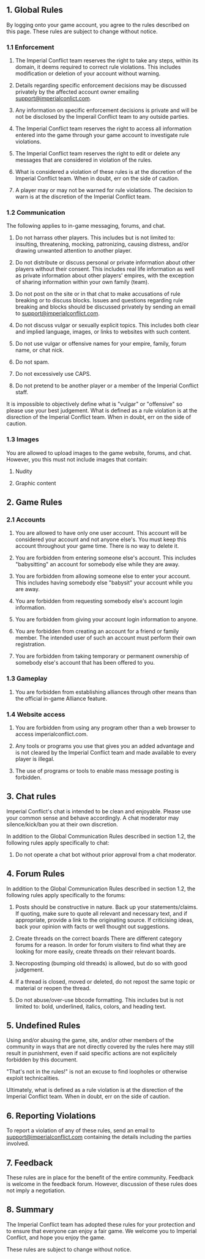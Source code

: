 ## 1. Global Rules

By logging onto your game account, you agree to the rules described on this page.  These rules are subject to change without notice.

### 1.1 Enforcement

1. The Imperial Conflict team reserves the right to take any steps, within its domain, it deems required to correct rule violations. This includes modification or deletion of your account without warning.

2. Details regarding specific enforcement decisions may be discussed privately by the affected account owner emailing support@imperialconlict.com.

3. Any information on specific enforcement decisions is private and will be not be disclosed by the Imperail Conflict team to any outside parties.

4. The Imperial Conflict team reserves the right to access all information entered into the game through your game account to investigate rule violations.

5. The Imperial Conflict team reserves the right to edit or delete any messages that are considered in violation of the rules.

6. What is considered a violation of these rules is at the discretion of the Imperial Conflict team.  When in doubt, err on the side of caution.

7. A player may or may not be warned for rule violations.  The decision to warn is at the discretion of the Imperial Conflict team.

### 1.2 Communication

The following applies to in-game messaging, forums, and chat.

1. Do not harrass other players.  This includes but is not limited to: insulting, threatening, mocking, patronizing, causing distress, and/or drawing unwanted attention to another player.

2. Do not distribute or discuss personal or private information about other players without their consent.  This includes real life information as well as private information about other players' empires, with the exception of sharing information within your own family (team).

3. Do not post on the site or in that chat to make accusations of rule breaking or to discuss blocks.  Issues and questions regarding rule breaking and blocks should be discussed privately by sending an email to support@imperialconflict.com.

4. Do not discuss vulgar or sexually explicit topics.  This includes both clear and implied language, images, or links to websites with such content.

5. Do not use vulgar or offensive names for your empire, family, forum name, or chat nick.

6. Do not spam.

7. Do not excessively use CAPS.

8. Do not pretend to be another player or a member of the Imperial Conflict staff.

It is impossible to objectively define what is "vulgar" or "offensive" so please use your best judgement.  What is defined as a rule violation is at the disrection of the Imperial Conflict team.  When in doubt, err on the side of caution.

### 1.3 Images

You are allowed to upload images to the game website, forums, and chat.  However, you this must not include images that contain:

1. Nudity

2. Graphic content

## 2. Game Rules

### 2.1 Accounts

1. You are allowed to have only one user account.  This account will be considered your account and not anyone else's.  You must keep this account throughout your game time.  There is no way to delete it.

2. You are forbidden from entering someone else's account.  This includes "babysitting" an account for somebody else while they are away.

3. You are forbidden from allowing someone else to enter your account.  This includes having somebody else "babysit" your account while you are away.

4. You are forbidden from requesting somebody else's account login information.

5. You are forbidden from giving your account login information to anyone.

6. You are forbidden from creating an account for a friend or family member. The intended user of such an account must perform their own registration.

7. You are forbidden from taking temporary or permanent ownership of somebody else's account that has been offered to you.

### 1.3 Gameplay

1. You are forbidden from establishing alliances through other means than the official in-game Alliance feature.

### 1.4 Website access

1. You are forbidden from using any program other than a web browser to access imperialconflict.com.

2. Any tools or programs you use that gives you an added advantage and is not cleared by the Imperial Conflict team and made available to every player is illegal.

3. The use of programs or tools to enable mass message posting is forbidden.

## 3. Chat rules

Imperial Conflict's chat is intended to be clean and enjoyable.  Please use your common sense and behave accordingly.  A chat moderator may silence/kick/ban you at their own discretion.

In addition to the Global Communication Rules described in section 1.2, the following rules apply specifically to chat:

1. Do not operate a chat bot without prior approval from a chat moderator.

## 4. Forum Rules

In addition to the Global Communication Rules described in section 1.2, the following rules apply specifically to the forums:

1. Posts should be constructive in nature. Back up your statements/claims. If quoting, make sure to quote all relevant and necessary text, and if appropriate, provide a link to the originating source. If criticising ideas, back your opinion with facts or well thought out suggestions.

2. Create threads on the correct boards There are different category forums for a reason. In order for forum visiters to find what they are looking for more easily, create threads on their relevant boards.

3. Necroposting (bumping old threads) is allowed, but do so with good judgement.

4. If a thread is closed, moved or deleted, do not repost the same topic or material or reopen the thread.

5. Do not abuse/over-use bbcode formatting.  This includes but is not limited to: bold, underlined, italics, colors, and heading text.

## 5. Undefined Rules

Using and/or abusing the game, site, and/or other members of the community in ways that are not directly covered by the rules here may still result in punishment, even if said specific actions are not explicitely forbidden by this document.

"That's not in the rules!" is not an excuse to find loopholes or otherwise exploit technicalities.

Ultimately, what is defined as a rule violation is at the disrection of the Imperial Conflict team.  When in doubt, err on the side of caution.

## 6. Reporting Violations

To report a violation of any of these rules, send an email to support@imperialconflict.com containing the details including the parties involved.

## 7. Feedback

These rules are in place for the benefit of the entire community.  Feedback is welcome in the feedback forum.  However, discussion of these rules does not imply a negotiation.

## 8. Summary

The Imperial Conflict team has adopted these rules for your protection and to ensure that everyone can enjoy a fair game.  We welcome you to Imperial Conflict, and hope you enjoy the game.

These rules are subject to change without notice.
